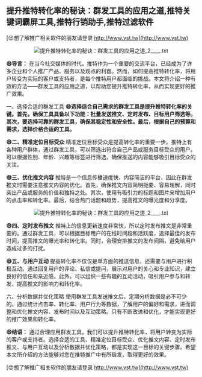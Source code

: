## **提升推特转化率的秘诀：群发工具的应用之道,推特关键词霸屏工具,推特行销助手,推特过滤软件**

[😍想了解推广相关软件的朋友请登录 http://www.vst.tw](http://www.vst.tw)

 <center><img src="https://vst.tw/MP4/tuiguang/png/3.png" alt="提升推特转化率的秘诀：群发工具的应用之道_2____.txt"></center>

**😄导言：**
在当今社交媒体的时代，推特作为一个重要的交流平台，已经成为了许多企业和个人推广产品、服务以及观点的利器。然而，如何提高推特转化率，将用户转变为实际的客户或支持者，是每个推特用户都面临的挑战。本文将介绍一种有效的方法——群发工具的应用之道，以帮助您提升推特转化率，从而实现更好的推广效果。

一、选择合适的群发工具
**😄选择适合自己需求的群发工具是提升推特转化率的关键。首先，确保工具具备以下功能：批量发送推文、定时发布、目标用户筛选等。其次，要选择可靠的群发工具，确保其稳定性和安全性。最后，根据自己的预算和需求，选择价格合适的工具。**

**😄二、精准定位目标受众**
精准定位目标受众是提高转化率的重要一步。推特上有各种用户群体，通过群发工具，可以筛选出符合自己产品或服务目标受众的用户。可以根据性别、年龄、兴趣等标签进行筛选，确保推送的内容能够吸引目标受众的关注。

**😄三、优化推文内容**
推特是一个信息传播速度快、内容简洁的平台，因此在群发推文时需要注意推文内容的优化。首先，确保推文内容简明扼要、容易理解，同时突出产品或服务的价值和独特之处。其次，使用有吸引力的标题和图片来增加用户的点击率和转化率。最后，结合热门话题和趋势，提高推文的曝光度和分享度。

 <center><img src="https://vst.tw/MP4/tuiguang/png/2.png" alt="提升推特转化率的秘诀：群发工具的应用之道_2____.txt"></center>

**😄四、定时发布推文**
推特上的信息更新速度非常快，所以定时发布推文是非常重要的。通过群发工具，可以根据目标用户的在线时间段和活跃度，选择最佳的发布时间，提高推文的曝光率和转化率。同时，合理安排推文的发布间隔，避免给用户造成过多的打扰。

**😄五、与用户互动**
提高转化率不仅仅是单方面的推送信息，还需要与用户进行积极互动。通过回复用户的评论、私信或提问，展示对用户的关心和专业知识，建立良好的信任和亲近感。此外，可以组织一些有趣的互动活动，吸引用户参与和转发，提高推文的影响力和转化率。

六、分析数据并优化策略
使用群发工具发送推文后，定期分析数据是必不可少的。通过统计点击率、转化率、用户行为等数据，了解用户的偏好和需求，进而调整和优化推文内容、发布时间以及互动策略。只有不断改进和优化，才能实现更好的推广效果和转化率。

**😄结语：**
通过合理应用群发工具，我们可以提升推特转化率，将用户转变为实际的客户或支持者。选择合适的工具、精准定位目标受众、优化推文内容、定时发布推文、与用户互动以及分析数据并优化策略，都是实现这一目标的关键步骤。希望本文所介绍的方法能够对您在推特推广中有所启发，取得更好的效果。

[😍想了解推广相关软件的朋友请登录 http://www.vst.tw](http://www.vst.tw)



